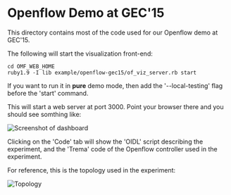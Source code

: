 # Openflow Demo at GEC'15

This directory contains most of the code used for our Openflow demo at GEC'15.

The following will start the visualization front-end:

    cd OMF_WEB_HOME
    ruby1.9 -I lib example/openflow-gec15/of_viz_server.rb start
    
If you want to run it in **pure** demo mode, then add the '--local-testing' flag before the 'start' command.

This will start a web server at port 3000. Point your browser there and you should see somthing like:

![Screenshot of dashboard](https://raw.github.com/mytestbed/omf_web/master/example/openflow-gec15/doc/screenshot.png "Screenshot")

Clicking on the 'Code' tab will show the 'OIDL' script describing the experiment, and the 'Trema' code of the Openflow controller
used in the experiment.
 
For reference, this is the topology used in the experiment:

![Topology](https://raw.github.com/mytestbed/omf_web/master/example/openflow-gec15/doc/gec15_topo.png "Topology")


